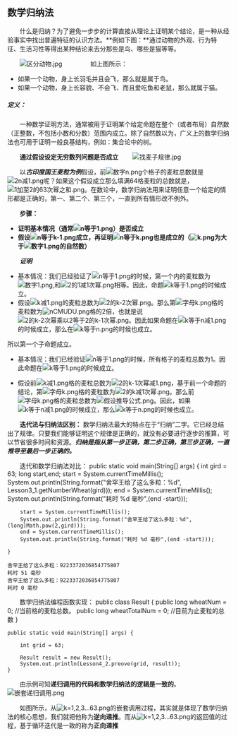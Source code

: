 ## 数学归纳法

　　什么是归纳？为了避免一步步的计算直接从理论上证明某个结论，是一种从经验事实中找出普遍特征的认识方法。**例如下图：**通过动物的外观、行为特征、生活习性等得出某种结论来去分那些是鸟、哪些是猫等等。

　　![区分动物.jpg](https://s2.ax1x.com/2019/09/02/nCFAVP.jpg)
　　
　　如上图所示：

* 如果一个动物，身上长羽毛并且会飞，那么就是属于鸟。
* 如果一个动物，身上长容貌、不会飞、而且爱吃鱼和老鼠，那么就属于猫。

##### 定义：
　　一种数学证明方法，通常被用于证明某个给定命题在整个（或者布局）自然数（正整数，不包括小数和分数）范围内成立。除了自然数以为，广义上的数学归纳法也可用于证明一般良基结构，例如：集合论中的树。

　　**通过假设设定无穷数列问题是否成立**
　　![找麦子规律.jpg](https://s2.ax1x.com/2019/07/30/eJHE1x.jpg)

　　以***古印度国王麦粒为例***假设，前![数字n.png](https://s2.ax1x.com/2019/07/30/eJHwNj.png)个格子的麦粒总数就是![2n减1.png](https://s2.ax1x.com/2019/09/02/nCEQrd.png)呢？如果这个假设成立那么填满64格麦粒的总数就是，![1加至2的63次幂之和.png](https://s2.ax1x.com/2019/09/02/nCV1lF.png)。在数论中，数学归纳法用来证明任意一个给定的情形都是正确的，第一、第二个、第三个，一直到所有情形改不例外。

　　**步骤：**
* **证明基本情况（通常![n等于1.png](https://s2.ax1x.com/2019/09/02/nCZE9K.png)）是否成立**
* **假设![n等于k-1.png](https://s2.ax1x.com/2019/09/02/nCZlNt.png)成立，再证明![n等于k.png](https://s2.ax1x.com/2019/09/02/nCewse.png)也是成立的（![k.png](https://s2.ax1x.com/2019/09/02/nCeXyF.png)为大于![数字1.png](https://s2.ax1x.com/2019/09/02/nCmFSK.png)的自然数）**

　　***证明***

* 基本情况：我们已经验证了![n等于1.png](https://s2.ax1x.com/2019/09/02/nCZE9K.png)的时候，第一个内的麦粒数为![数字1.png](https://s2.ax1x.com/2019/09/02/nCmFSK.png),和![2的1减1次幂.png](https://s2.ax1x.com/2019/09/02/nCnja9.png)相等。因此，命题![k等于1.png](https://s2.ax1x.com/2019/09/02/nCuNR0.png)的时候成立。
* 假设![k减1.png](https://s2.ax1x.com/2019/09/02/nCMUDU.png)的麦粒总数为![2的k-2次幂.png](https://s2.ax1x.com/2019/09/02/nC20dU.png)。那么第![字母k.png](https://s2.ax1x.com/2019/09/02/nCeXyF.png)格的麦粒数为![nCMUDU.png](https://s2.ax1x.com/2019/09/02/nCMUDU.png)格的2倍，也就是说![2的k-2次幂乘以2等于2的k-1次幂.png](https://s2.ax1x.com/2019/09/02/nCRO39.png)。因此如果命题在![k等于n减1.png](https://s2.ax1x.com/2019/09/02/nCZlNt.png)的时候成立，那么在![k等于n.png](https://s2.ax1x.com/2019/09/02/nCWmHf.png)的时候也成立。

所以第一个子命题成立。

* 基本情况：我们已经验证![n等于1.png](https://s2.ax1x.com/2019/09/02/nCZE9K.png)的时候，所有格子的麦粒总数为1。因此命题在![k等于1.png](https://s2.ax1x.com/2019/09/02/nCuNR0.png)的时候成立。

* 假设前![k减1.png](https://s2.ax1x.com/2019/09/02/nCMUDU.png)格的麦粒总数为![2的k-1次幂减1.png](https://s2.ax1x.com/2019/09/02/nCMhUH.png)，基于前一个命题的结论，第![字母k.png](https://s2.ax1x.com/2019/09/02/nCeXyF.png)格的麦粒数为![2的k减1次幂.png](https://s2.ax1x.com/2019/09/02/nCl0pR.png)。那么前![字母k.png](https://s2.ax1x.com/2019/09/02/nCeXyF.png)格的麦粒总数为![假设推导公式.png](https://s2.ax1x.com/2019/09/02/nC1iEF.png)。因此，如果![k等于n减1.png](https://s2.ax1x.com/2019/09/02/nCZlNt.png)的时候成立，那么![k等于n.png](https://s2.ax1x.com/2019/09/02/nCWmHf.png)的时候也成立。

　　**迭代法与归纳法区别：**
数学归纳法最大的特点在于“归纳”二字。它已经总结出了规律。只要我们能够证明这个规律是正确的，就没有必要进行逐步的推算，可以节省很多时间和资源。***归纳是指从第一步正确，第二步正确，第三步正确，一直推导至最后一步正确的。***

　　迭代和数学归纳法对比：
	public static void main(String[] args) {
        int gird = 63;
        long start,end;
        start = System.currentTimeMillis();
        System.out.println(String.format("舍罕王给了这么多粒：%d", Lesson3_1.getNumberWheat(gird)));
        end = System.currentTimeMillis();
        System.out.println(String.format("耗时 %d 毫秒",(end -start)));


        start = System.currentTimeMillis();
        System.out.println(String.format("舍罕王给了这么多粒：%d",(long)Math.pow(2,gird)));
        end = System.currentTimeMillis();
        System.out.println(String.format("耗时 %d 毫秒",(end -start)));

    }

	舍罕王给了这么多粒：9223372036854775807
	耗时 51 毫秒
	舍罕王给了这么多粒：9223372036854775807
	耗时 0 毫秒

　　数学归纳法编程函数实现：
	public class Result {
	    public long wheatNum = 0;        //当前格的麦粒总数。
	    public long wheatTotalNum = 0;   //目前为止麦粒的总数
	}

	public static void main(String[] args) {

        int grid = 63;

        Result result = new Result();
        System.out.println(Lesson4_2.preove(grid, result));
    }
　　由示例可知**递归调用的代码和数学归纳法的逻辑是一致的**。
　　![嵌套递归调用.png](https://s2.ax1x.com/2019/09/02/nPBRxK.png)

　　如图所示，从![k=1,2,3...63.png](https://s2.ax1x.com/2019/09/02/nPsVUJ.png)的嵌套调用过程，其实就是体现了数学归纳法的核心思想，我们就把他称为**逆向递推**。而从![k=1,2,3...63.png](https://s2.ax1x.com/2019/09/02/nPsVUJ.png)的返回值的过程，基于循环迭代是一致的称为**正向递推**